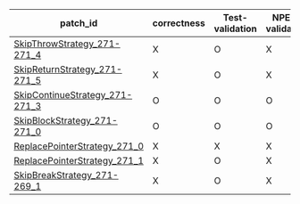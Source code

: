  | patch_id |correctness |Test-validation |NPEX-validation |
 |--- | --- | --- | --- | 
 | [SkipThrowStrategy_271-271_4](./patches/SkipThrowStrategy_271-271_4/patch.java#275) | X | O | X | 
 | [SkipReturnStrategy_271-271_5](./patches/SkipReturnStrategy_271-271_5/patch.java#275) | X | O | X | 
 | [SkipContinueStrategy_271-271_3](./patches/SkipContinueStrategy_271-271_3/patch.java#275) | O | O | O | 
 | [SkipBlockStrategy_271-271_0](./patches/SkipBlockStrategy_271-271_0/patch.java#275) | O | O | O | 
 | [ReplacePointerStrategy_271_0](./patches/ReplacePointerStrategy_271_0/patch.java#275) | X | X | X | 
 | [ReplacePointerStrategy_271_1](./patches/ReplacePointerStrategy_271_1/patch.java#275) | X | O | X | 
 | [SkipBreakStrategy_271-269_1](./patches/SkipBreakStrategy_271-269_1/patch.java#275) | X | O | X | 
